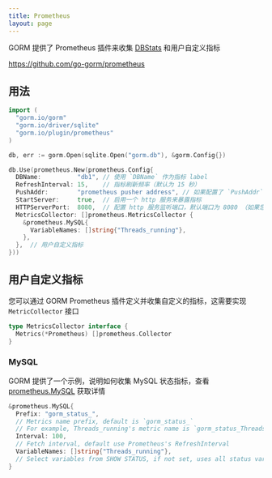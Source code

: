 ```yaml
---
title: Prometheus
layout: page
---
```


GORM 提供了 Prometheus 插件来收集 [DBStats](https://pkg.go.dev/database/sql?tab=doc#DBStats) 和用户自定义指标

https://github.com/go-gorm/prometheus

## 用法

```go
import (
  "gorm.io/gorm"
  "gorm.io/driver/sqlite"
  "gorm.io/plugin/prometheus"
)

db, err := gorm.Open(sqlite.Open("gorm.db"), &gorm.Config{})

db.Use(prometheus.New(prometheus.Config{
  DBName:          "db1", // 使用 `DBName` 作为指标 label
  RefreshInterval: 15,    // 指标刷新频率（默认为 15 秒）
  PushAddr:        "prometheus pusher address", // 如果配置了 `PushAddr`，则推送指标
  StartServer:     true,  // 启用一个 http 服务来暴露指标
  HTTPServerPort:  8080,  // 配置 http 服务监听端口，默认端口为 8080 （如果您配置了多个，只有第一个 `HTTPServerPort` 会被使用）
  MetricsCollector: []prometheus.MetricsCollector {
    &prometheus.MySQL{
      VariableNames: []string{"Threads_running"},
    },
  },  // 用户自定义指标
}))
```

## 用户自定义指标

您可以通过 GORM Prometheus 插件定义并收集自定义的指标，这需要实现 `MetricCollector` 接口

```go
type MetricsCollector interface {
  Metrics(*Prometheus) []prometheus.Collector
}
```

### MySQL

GORM 提供了一个示例，说明如何收集 MySQL 状态指标，查看 [prometheus.MySQL](https://github.com/go-gorm/prometheus/blob/master/mysql.go) 获取详情

```go
&prometheus.MySQL{
  Prefix: "gorm_status_",
  // Metrics name prefix, default is `gorm_status_`
  // For example, Threads_running's metric name is `gorm_status_Threads_running`
  Interval: 100,
  // Fetch interval, default use Prometheus's RefreshInterval
  VariableNames: []string{"Threads_running"},
  // Select variables from SHOW STATUS, if not set, uses all status variables
}
```
